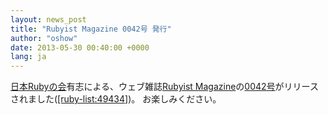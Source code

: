 ```yaml
---
layout: news_post
title: "Rubyist Magazine 0042号 発行"
author: "oshow"
date: 2013-05-30 00:40:00 +0000
lang: ja
---
```


[日本Rubyの会][1]有志による、ウェブ雑誌[Rubyist
Magazine][2]の[0042号][3]がリリースされました([\[ruby-list:49434\]][4])。 お楽しみください。



[1]: http://ruby-no-kai.org
[2]: http://magazine.rubyist.net/
[3]: http://magazine.rubyist.net/?0042
[4]: http://blade.nagaokaut.ac.jp/cgi-bin/scat.rb/ruby/ruby-list/49434
